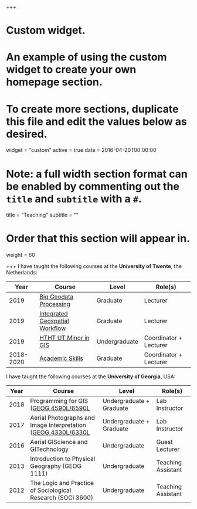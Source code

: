 +++
# Custom widget.
# An example of using the custom widget to create your own homepage section.
# To create more sections, duplicate this file and edit the values below as desired.
widget = "custom"
active = true
date = 2016-04-20T00:00:00

# Note: a full width section format can be enabled by commenting out the `title` and `subtitle` with a `#`.
title = "Teaching"
subtitle = ""

# Order that this section will appear in.
weight = 60



+++
I have taught the following courses at the **University of Twente**, the Netherlands:

Year|Course|Level|Role(s)|
----|------|-----|-------|
2019|[Big Geodata Processing](https://www.itc.nl/education/studyfinder/big-geodata-processing/)|Graduate|Lecturer
2019|[Integrated Geospatial Workflow](http://studyguide.itc.utwente.nl/m-geo/all-courses/201800301/integrated-geospatial-workflows)|Graduate|Lecturer
2019|[HTHT UT Minor in GIS](https://www.utwente.nl/onderwijs/keuzeruimte/minor/uploads/htht/brochure-htht-gis.pdf)|Undergraduate|Coordinator + Lecturer
2018-2020|[Academic Skills](http://studyguide.itc.utwente.nl/m-geo/all-courses/201800271/academic-skills)|Graduate|Coordinator + Lecturer


I have taught the following courses at the **University of Georgia**, USA:

Year|Course|Level|Role(s)|
----|------|-----|-------|
2018|Programming for GIS ([GEOG 4590L/6590L](http://bulletin.uga.edu/link.aspx?cid=GEOG4590-4590L/6590-6590L)|Undergraduate + Graduate|Lab Instructor
2017|Aerial Photographs and Image Interpretation ([GEOG 4330L/6330L](http://geography.uga.edu/courses/content/geog-44304430l)|Undergraduate + Graduate|Lab Instructor
2016|Aerial GIScience and GITechnology|Undergraduate|Guest Lecturer
2013|Introduction to Physical Geography (GEOG 1111)|Undergraduate|Teaching Assistant
2012|The Logic and Practice of Sociological Research (SOCI 3600)|Undergraduate|Teaching Assistant